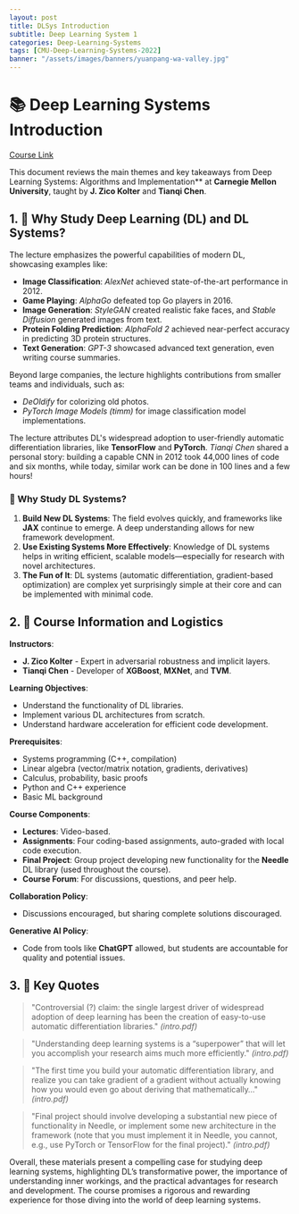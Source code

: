 ```yaml
---
layout: post
title: DLSys Introduction
subtitle: Deep Learning System 1
categories: Deep-Learning-Systems
tags: [CMU-Deep-Learning-Systems-2022]
banner: "/assets/images/banners/yuanpang-wa-valley.jpg"
---
```



# 📚 Deep Learning Systems Introduction

[Course Link](https://dlsyscourse.org/lectures/)

This document reviews the main themes and key takeaways from Deep Learning Systems: Algorithms and Implementation** at **Carnegie Mellon University**, taught by **J. Zico Kolter** and **Tianqi Chen**.


## 1. 🚀 Why Study Deep Learning (DL) and DL Systems?

The lecture emphasizes the powerful capabilities of modern DL, showcasing examples like:

- **Image Classification**: *AlexNet* achieved state-of-the-art performance in 2012.
- **Game Playing**: *AlphaGo* defeated top Go players in 2016.
- **Image Generation**: *StyleGAN* created realistic fake faces, and *Stable Diffusion* generated images from text.
- **Protein Folding Prediction**: *AlphaFold 2* achieved near-perfect accuracy in predicting 3D protein structures.
- **Text Generation**: *GPT-3* showcased advanced text generation, even writing course summaries.

Beyond large companies, the lecture highlights contributions from smaller teams and individuals, such as:

- *DeOldify* for colorizing old photos.
- *PyTorch Image Models (timm)* for image classification model implementations.

The lecture attributes DL's widespread adoption to user-friendly automatic differentiation libraries, like **TensorFlow** and **PyTorch**. *Tianqi Chen* shared a personal story: building a capable CNN in 2012 took 44,000 lines of code and six months, while today, similar work can be done in 100 lines and a few hours!

### 🎯 Why Study DL Systems?
1. **Build New DL Systems**: The field evolves quickly, and frameworks like **JAX** continue to emerge. A deep understanding allows for new framework development.
2. **Use Existing Systems More Effectively**: Knowledge of DL systems helps in writing efficient, scalable models—especially for research with novel architectures.
3. **The Fun of It**: DL systems (automatic differentiation, gradient-based optimization) are complex yet surprisingly simple at their core and can be implemented with minimal code.


## 2. 📅 Course Information and Logistics

**Instructors**: 
- **J. Zico Kolter** - Expert in adversarial robustness and implicit layers.
- **Tianqi Chen** - Developer of **XGBoost**, **MXNet**, and **TVM**.

**Learning Objectives**:
- Understand the functionality of DL libraries.
- Implement various DL architectures from scratch.
- Understand hardware acceleration for efficient code development.

**Prerequisites**:
- Systems programming (C++, compilation)
- Linear algebra (vector/matrix notation, gradients, derivatives)
- Calculus, probability, basic proofs
- Python and C++ experience
- Basic ML background

**Course Components**:
- **Lectures**: Video-based.
- **Assignments**: Four coding-based assignments, auto-graded with local code execution.
- **Final Project**: Group project developing new functionality for the **Needle** DL library (used throughout the course).
- **Course Forum**: For discussions, questions, and peer help.

**Collaboration Policy**:
- Discussions encouraged, but sharing complete solutions discouraged.

**Generative AI Policy**:
- Code from tools like **ChatGPT** allowed, but students are accountable for quality and potential issues.


## 3. 🔑 Key Quotes

> "Controversial (?) claim: the single largest driver of widespread adoption of deep learning has been the creation of easy-to-use automatic differentiation libraries." *(intro.pdf)*

> "Understanding deep learning systems is a “superpower” that will let you accomplish your research aims much more efficiently." *(intro.pdf)*

> "The first time you build your automatic differentiation library, and realize you can take gradient of a gradient without actually knowing how you would even go about deriving that mathematically…" *(intro.pdf)*

> "Final project should involve developing a substantial new piece of functionality in Needle, or implement some new architecture in the framework (note that you must implement it in Needle, you cannot, e.g., use PyTorch or TensorFlow for the final project)." *(intro.pdf)*

Overall, these materials present a compelling case for studying deep learning systems, highlighting DL’s transformative power, the importance of understanding inner workings, and the practical advantages for research and development. The course promises a rigorous and rewarding experience for those diving into the world of deep learning systems.
